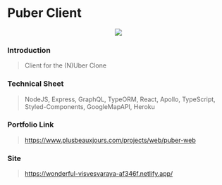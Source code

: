 # Puber Client

<p align="center" >
  <img src="https://www.plusbeauxjours.com/static/media/Puber_web_video.2316f83f.gif" >
  <br>
</p>

### Introduction

> Client for the (N)Uber Clone

### Technical Sheet

> NodeJS, Express, GraphQL, TypeORM, React, Apollo, TypeScript, Styled-Components, GoogleMapAPI, Heroku

### Portfolio Link

> https://www.plusbeauxjours.com/projects/web/puber-web

### Site

> https://wonderful-visvesvaraya-af346f.netlify.app/
